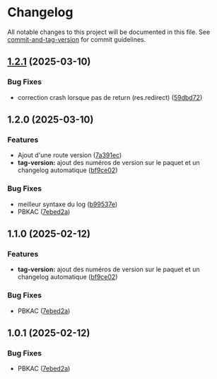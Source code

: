 # Changelog

All notable changes to this project will be documented in this file. See [commit-and-tag-version](https://github.com/absolute-version/commit-and-tag-version) for commit guidelines.

## [1.2.1](https://github.com/Parti-Equinoxe/equinoxe_api/compare/v1.2.0...v1.2.1) (2025-03-10)


### Bug Fixes

* correction crash lorsque pas de return (res.redirect) ([59dbd72](https://github.com/Parti-Equinoxe/equinoxe_api/commit/59dbd72d8d9dfa55ae2e00c96e1b9f113fdf8da3))

## 1.2.0 (2025-03-10)


### Features

* Ajout d'une route version ([7a391ec](https://github.com/Parti-Equinoxe/equinoxe_api/commit/7a391ecbbcbf362effee42e33839f292bb512c24))
* **tag-version:** ajout des numéros de version sur le paquet et un changelog automatique ([bf9ce02](https://github.com/Parti-Equinoxe/equinoxe_api/commit/bf9ce02d8198c8c716e52cd8cdfe3e5c3c977596))


### Bug Fixes

* meilleur syntaxe du log ([b99537e](https://github.com/Parti-Equinoxe/equinoxe_api/commit/b99537e84d1413f13c3421f0b5432e916b67e7cd))
* PBKAC ([7ebed2a](https://github.com/Parti-Equinoxe/equinoxe_api/commit/7ebed2a02c4659c3eb501cb341671abcbdf424a9))

## 1.1.0 (2025-02-12)


### Features

* **tag-version:** ajout des numéros de version sur le paquet et un changelog automatique ([bf9ce02](https://github.com/Parti-Equinoxe/equinoxe_api/commit/bf9ce02d8198c8c716e52cd8cdfe3e5c3c977596))


### Bug Fixes

* PBKAC ([7ebed2a](https://github.com/Parti-Equinoxe/equinoxe_api/commit/7ebed2a02c4659c3eb501cb341671abcbdf424a9))

## 1.0.1 (2025-02-12)


### Bug Fixes

* PBKAC ([7ebed2a](https://github.com/Parti-Equinoxe/equinoxe_api/commit/7ebed2a02c4659c3eb501cb341671abcbdf424a9))
